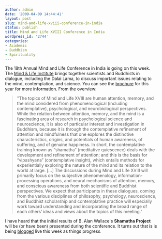 ```yaml
---
author: admin
date: '2009-04-09 14:44:41'
layout: post
slug: mind-and-life-xviii-conference-in-india
status: publish
title: Mind and Life XVIII Conference in India
wordpress_id: '2744'
categories:
- Academic
- Buddhism
- Spirituality
---
```


The 18th Annual Mind and Life Conference in India is going on this week.
The [Mind & Life Institute](http://www.mindandlife.org/) brings together
scientists and Buddhists in dialogue, including the Dalai Lama, to
discuss important issues relating to the mind, contemplation, and
science. You can see the
[brochure](http://www.mindandlife.org/Dharamsala-Apr6-2009Brochure.pdf)
for this year for more information. From the overview:

> "The topics of Mind and Life XVIII are human attention, memory, and
> the mind considered from phenomenological (including contemplative),
> psychological, and neurobiological perspectives. While the relation
> between attention, memory, and the mind is a fascinating area of
> research in psychological science and neuroscience, it is also of
> particular interest and investigation in Buddhism, because it is
> through the contemplative refinement of attention and mindfulness that
> one explores the distinctive characteristics, origins, and potentials
> of human awareness, of suffering, and of genuine happiness. In short,
> the contemplative training known as “shamatha” (meditative quiescence)
> deals with the development and refinement of attention; and this is
> the basis for “vipashyana” (contemplative insight), which entails
> methods for experientially exploring the nature of the mind and its
> relation to the world at large. [...] The discussions during Mind and
> Life XVIII will primarily focus on the subjective phenomenology,
> information-processing operations, and neural mechanisms of attention,
> memory, and conscious awareness from both scientific and Buddhist
> perspectives. We expect that participants in these dialogues, coming
> from the various disciplines of philosophy, psychology, neuroscience,
> and Buddhist scholarship and contemplative practice will especially
> work toward understanding and incorporating the broad range of each
> others’ ideas and views about the topics of this meeting."

I have heard that the initial results of B. Alan Wallace's **Shamatha
Project** will be (or have been) presented during the conference. It
turns out that is is being [blogged](http://www.mindandlife.org/blog/)
live this week as things progress.
